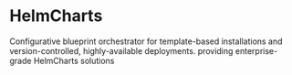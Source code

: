 # HelmCharts
Configurative blueprint orchestrator for template-based installations and version-controlled, highly-available deployments. providing enterprise-grade HelmCharts solutions
